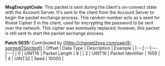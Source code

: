 **MsgEncryptCode:** This packet is sent during the client's on-connect state with the Account Server. It's sent to the client from the Account Server to begin the packet exchange process. This random number acts as a seed for Rivest Cipher 5 in the client, used for encrypting the password to be sent over the network. This cipher was eventually replaced; however, this packet is still sent to start the packet exchange process.

**Patch 5635:** Contributed by [[http://chained2pvp.com/user/8-spirited/|Spirited]]
| Offset | Data Type | Description | Example |
|---|---|---|---|
| 0 | UINT16 | Packet Length | 8 |
| 2 | UINT16 | Packet Identifier | 1059 |
| 4 | UINT32 | Seed | 10000 |
